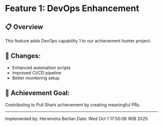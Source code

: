 # Feature 1: DevOps Enhancement

## 📋 Overview
This feature adds DevOps capability 1 to our achievement hunter project.

## 🔧 Changes:
- Enhanced automation scripts
- Improved CI/CD pipeline
- Better monitoring setup

## 🎯 Achievement Goal:
Contributing to Pull Shark achievement by creating meaningful PRs.

---
Implemented by: Herwindra Berlian
Date: Wed Oct  1 17:50:06 WIB 2025
